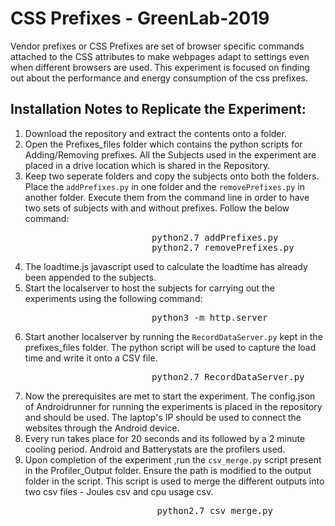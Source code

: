 # CSS Prefixes - GreenLab-2019

Vendor prefixes or CSS Prefixes are set of browser specific commands attached to the CSS attributes to make webpages adapt  to settings even when different browsers are used. This experiment is focused on finding out about the performance and energy consumption of the css prefixes.

## Installation Notes to Replicate the Experiment:

1. Download the repository and extract the contents onto a folder.
2. Open the Prefixes_files folder which contains the python scripts for Adding/Removing prefixes. All the Subjects used in the    experiment are placed in a drive location which is shared in the Repository.
3. Keep two seperate folders and copy the subjects onto both the folders. Place the ```addPrefixes.py``` in one folder and the          ```removePrefixes.py``` in another folder. Execute them from the command line in order to have two sets of subjects with and          without prefixes. Follow the below command:<br/>
   <pre>                        python2.7 addPrefixes.py 
                           python2.7 removePrefixes.py </pre>
4. The loadtime.js javascript used to calculate the loadtime has already been appended to the subjects.
5. Start the localserver to host the subjects for carrying out the experiments using the following command:<br/>
   <pre>                        python3 -m http.server                                  </pre>
6. Start another localserver by running the ```RecordDataServer.py``` kept in the prefixes_files folder. The python script will be      used to   capture the load time and write it onto a CSV file.<br/>
   <pre>                        python2.7 RecordDataServer.py                            </pre>
7. Now the prerequisites are met to start the experiment. The config.json of Androidrunner for running the experiments is          placed   in the repository and should be used. The laptop's IP should be used to connect the websites through the Android      device. 
8. Every run takes place for 20 seconds and its followed by a 2 minute cooling period. Android and Batterystats are the            profilers used.
9. Upon completion of the experiment ,run the ```csv_merge.py``` script present in the Profiler_Output folder. Ensure the path is        modified to the output folder in the script. This script is used to merge the different outputs into two csv files - Joules    csv and cpu usage csv.<br/>
   <pre>                         python2.7 csv_merge.py                                      </pre>

